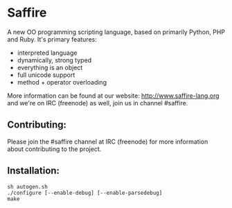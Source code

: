 Saffire
=======
A new OO programming scripting language, based on primarily Python, PHP and Ruby. It's primary features:

- interpreted language
- dynamically, strong typed
- everything is an object
- full unicode support
- method + operator overloading

More information can be found at our website: http://www.saffire-lang.org and we're on IRC (freenode) as well, join us in channel
\#saffire.

Contributing:
-------------
Please join the \#saffire channel at IRC (freenode) for more information about contributing to the project. 

Installation:
-------------
    sh autogen.sh
    ./configure [--enable-debug] [--enable-parsedebug]
    make 

